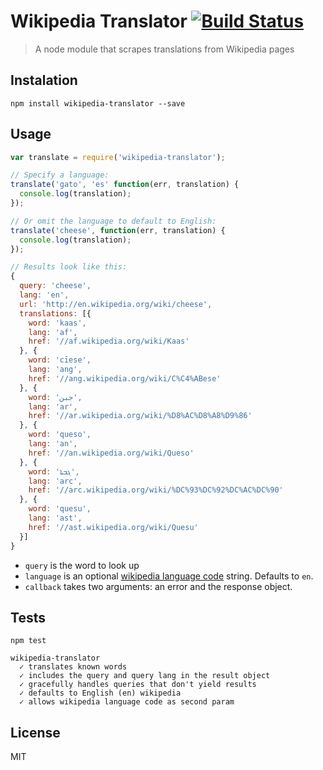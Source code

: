 # Wikipedia Translator [![Build Status](https://travis-ci.org/zeke/wikipedia-translator.png?branch=master)](https://travis-ci.org/zeke/wikipedia-translator)

> A node module that scrapes translations from Wikipedia pages

## Instalation

```
npm install wikipedia-translator --save
```

## Usage

```js
var translate = require('wikipedia-translator');

// Specify a language:
translate('gato', 'es' function(err, translation) {
  console.log(translation);
});

// Or omit the language to default to English:
translate('cheese', function(err, translation) {
  console.log(translation);
});

// Results look like this:
{
  query: 'cheese',
  lang: 'en',
  url: 'http://en.wikipedia.org/wiki/cheese',
  translations: [{
    word: 'kaas',
    lang: 'af',
    href: '//af.wikipedia.org/wiki/Kaas'
  }, {
    word: 'cīese',
    lang: 'ang',
    href: '//ang.wikipedia.org/wiki/C%C4%ABese'
  }, {
    word: 'جبن',
    lang: 'ar',
    href: '//ar.wikipedia.org/wiki/%D8%AC%D8%A8%D9%86'
  }, {
    word: 'queso',
    lang: 'an',
    href: '//an.wikipedia.org/wiki/Queso'
  }, {
    word: 'ܓܒܬܐ',
    lang: 'arc',
    href: '//arc.wikipedia.org/wiki/%DC%93%DC%92%DC%AC%DC%90'
  }, {
    word: 'quesu',
    lang: 'ast',
    href: '//ast.wikipedia.org/wiki/Quesu'
  }]
}
```

- `query` is the word to look up
- `language` is an optional [wikipedia language code](https://github.com/zeke/wikipedias/blob/aca31e60d47a62141def09f6ceed05c98ebf0b57/data.json) string. Defaults to `en`.
- `callback` takes two arguments: an error and the response object.

## Tests

```
npm test

wikipedia-translator
  ✓ translates known words
  ✓ includes the query and query lang in the result object
  ✓ gracefully handles queries that don't yield results
  ✓ defaults to English (en) wikipedia
  ✓ allows wikipedia language code as second param
```

## License

MIT